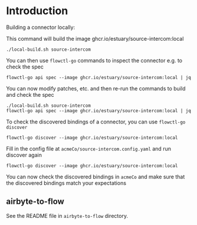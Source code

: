 # Introduction

Building a connector locally:

This command will build the image ghcr.io/estuary/source-intercom:local
```
./local-build.sh source-intercom
```

You can then use `flowctl-go` commands to inspect the connector
e.g. to check the spec

```
flowctl-go api spec --image ghcr.io/estuary/source-intercom:local | jq
```

You can now modify patches, etc. and then re-run the commands
to build and check the spec

```
./local-build.sh source-intercom
flowctl-go api spec --image ghcr.io/estuary/source-intercom:local | jq
```

To check the discovered bindings of a connector, you can use
`flowctl-go discover`

```
flowctl-go discover --image ghcr.io/estuary/source-intercom:local
```

Fill in the config file at `acmeCo/source-intercom.config.yaml`
and run discover again

```
flowctl-go discover --image ghcr.io/estuary/source-intercom:local
```

You can now check the discovered bindings in `acmeCo` and make sure that
the discovered bindings match your expectations

## airbyte-to-flow

See the README file in `airbyte-to-flow` directory.
